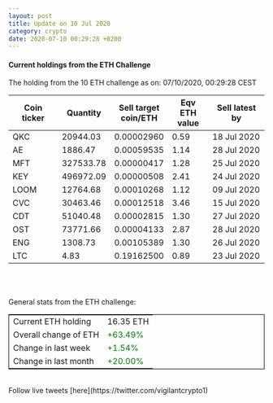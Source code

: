 ```yaml
---
layout: post
title: Update on 10 Jul 2020
category: crypto
date: 2020-07-10 00:29:28 +0200
---
```

<!-- Global site tag (gtag.js) - Google Analytics -->
<script async src="https://www.googletagmanager.com/gtag/js?id=UA-103831149-5"></script>
<script>
  window.dataLayer = window.dataLayer || [];
  function gtag(){dataLayer.push(arguments);}
  gtag('js', new Date());

  gtag('config', 'UA-103831149-5');
</script>


#### Current holdings from the ETH Challenge

The holding from the 10 ETH challenge as on: 07/10/2020, 00:29:28 CEST

|Coin ticker|Quantity|Sell target<br>coin/ETH|Eqv ETH<br>value|Sell latest by|
|-----------|--------|-----------|-----------|--------------|
QKC|20944.03|  0.00002960|0.59|18 Jul 2020|
AE|1886.47|  0.00059535|1.14|28 Jul 2020|
MFT|327533.78|  0.00000417|1.28|25 Jul 2020|
KEY|496972.09|  0.00000508|2.41|24 Jul 2020|
LOOM|12764.68|  0.00010268|1.12|09 Jul 2020|
CVC|30463.46|  0.00012518|3.46|15 Jul 2020|
CDT|51040.48|  0.00002815|1.30|27 Jul 2020|
OST|73771.66|  0.00004133|2.87|28 Jul 2020|
ENG|1308.73|  0.00105389|1.30|26 Jul 2020|
LTC|4.83|  0.19162500|0.89|23 Jul 2020|

<br>
<br>
<br>
General stats from the ETH challenge:

<table style="border:1px solid black;margin-left:auto;margin-right:auto;">
	<tbody>
	<tr>
		<td>Current ETH holding</td>
		<td>     16.35 ETH</td>
	</tr>
	<tr>
		<td>Overall change of ETH</td>
		<td><font color="green">+63.49%</font></td>
	</tr>
	<tr>
		<td>Change in last week</td>
		<td><font color="green">+1.54%</font></td>
	</tr>
	<tr>
		<td>Change in last month</td>
		<td><font color="green">+20.00%</font></td>
	</tr>
	</tbody>
</table>

<br>
Follow live tweets [here](https://twitter.com/vigilantcrypto1)
<br>
<br>